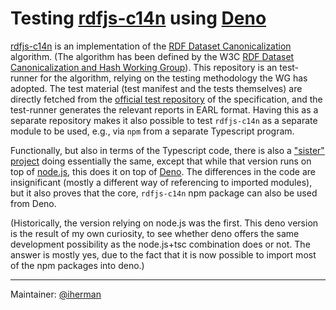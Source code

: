 # Testing [rdfjs-c14n](https://github.com/iherman/rdfjs-c14n) using [Deno](https://deno.land)

[rdfjs-c14n](https://github.com/iherman/rdfjs-c14n) is an implementation of the [RDF Dataset Canonicalization](https://www.w3.org/TR/rdf-canon/) algorithm. (The algorithm has been defined by the W3C [RDF Dataset Canonicalization and Hash Working Group](https://www.w3.org/groups/wg/rch)). This repository is an test-runner for the algorithm, relying on the testing methodology the WG has adopted. The test material (test manifest and the tests themselves) are directly fetched from the [official test repository](https://github.com/w3c/rdf-canon/) of the specification, and the test-runner generates the relevant reports in EARL format. Having this as a separate repository makes it also possible to test `rdfjs-c14n` as a separate module to be used, e.g., via `npm` from a separate Typescript program.

Functionally, but also in terms of the Typescript code, there is also a ["sister" project](https://github.com/iherman/rdfjs-c14n-tester) doing essentially the same, except that while that version runs on top of [node.js](https://nodejs.org), this does it on top of [Deno](https://deno.land). The differences in the code are insignificant (mostly a different way of referencing to imported modules), but it also proves that the core, `rdfjs-c14n` npm package can also be used from Deno.

(Historically, the version relying on node.js was the first. This deno version is the result of my own curiosity, to see whether deno offers the same development possibility as the node.js+tsc combination does or not. The answer is mostly yes, due to the fact that it is now possible to import most of the npm packages into deno.)


---
Maintainer: [@iherman](https://github.com/iherman)
